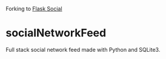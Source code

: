 Forking to [Flask Social](https://github.com/bmcculley/flask-social)

# socialNetworkFeed

Full stack social network feed made with Python and SQLite3.


